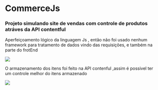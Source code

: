 # CommerceJs

### Projeto simulando site de vendas com controle de produtos atráves da API contentful

Aperfeiçoamento lógico da linguagem Js , então não foi usado nenhum framework para tratamento de dados vindo das requisições, 
e também na parte do frotEnd
</br>
<div style="max-width:500px"> 
<img src="https://user-images.githubusercontent.com/79268565/222182852-47b9f89b-0916-4b63-bf62-eb261fbcc7f1.png">
</div>

O armazenamento dos itens foi feito na API contenful ,assim é possivel ter um controle melhor do itens armazenado
<div style="max-width:500px"> 
<img src="https://user-images.githubusercontent.com/79268565/222186494-d9177bfa-fded-4c07-b0b1-daae34ecaf7a.png">
</div>

